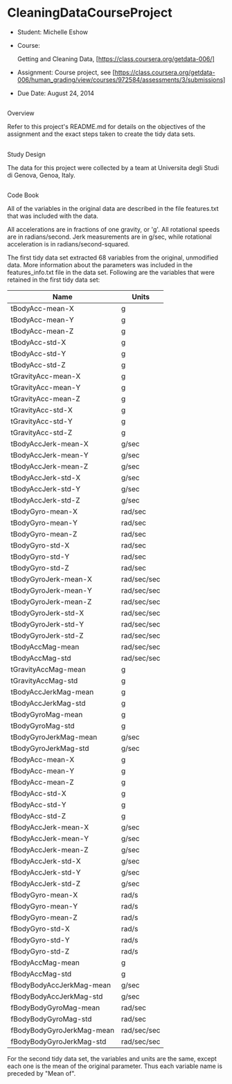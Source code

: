 CleaningDataCourseProject
=========================

* Student:
	Michelle
Eshow
* Course:

	Getting
and
Cleaning
Data,
[https://class.coursera.org/getdata-006/]
* Assignment:	Course
project,
see [https://class.coursera.org/getdata-006/human_grading/view/courses/972584/assessments/3/submissions]
* Due
Date:
	August
24,
2014

##
Overview

Refer
to
this
project's
README.md
for
details
on
the
objectives
of
the
assignment
and
the
exact
steps
taken
to
create
the
tidy
data
sets.

##
Study
Design

The
data
for
this
project
were
collected
by
a
team
at
Universita
degli
Studi
di
Genova,
Genoa,
Italy.

##
Code
Book

All
of
the
variables
in
the
original
data
are
described
in
the
file
features.txt
that
was
included
with
the
data.

All
accelerations
are
in
fractions
of
one
gravity,
or
'g'.
All
rotational
speeds
are
in
radians/second.
Jerk
measurements
are
in
g/sec,
while
rotational
acceleration
is
in
radians/second-squared.

The
first
tidy
data
set
extracted
68
variables
from
the
original,
unmodified
data.
More information about the parameters was included in the features_info.txt file in the data set. Following
are
the
variables that were retained in the first tidy data set:

Name				|	Units
------------------- | ---------
tBodyAcc-mean-X		|	g
|tBodyAcc-mean-Y	|	g
|tBodyAcc-mean-Z	|	g
|tBodyAcc-std-X		|	g
|tBodyAcc-std-Y		|	g
|tBodyAcc-std-Z		|	g
|tGravityAcc-mean-X |  g
|tGravityAcc-mean-Y |  g
|tGravityAcc-mean-Z |  g
|tGravityAcc-std-X  |  g
|tGravityAcc-std-Y  |  g
|tGravityAcc-std-Z  |  g
|tBodyAccJerk-mean-X |  g/sec
|tBodyAccJerk-mean-Y |  g/sec
|tBodyAccJerk-mean-Z |  g/sec
|tBodyAccJerk-std-X |  g/sec
|tBodyAccJerk-std-Y |  g/sec
|tBodyAccJerk-std-Z |  g/sec
|tBodyGyro-mean-X   | rad/sec
|tBodyGyro-mean-Y   | rad/sec
|tBodyGyro-mean-Z   | rad/sec
|tBodyGyro-std-X   | rad/sec
|tBodyGyro-std-Y   | rad/sec
|tBodyGyro-std-Z   | rad/sec
|tBodyGyroJerk-mean-X    | rad/sec/sec
|tBodyGyroJerk-mean-Y  | rad/sec/sec
|tBodyGyroJerk-mean-Z  | rad/sec/sec
|tBodyGyroJerk-std-X  | rad/sec/sec
|tBodyGyroJerk-std-Y  | rad/sec/sec
|tBodyGyroJerk-std-Z  | rad/sec/sec
|tBodyAccMag-mean  | rad/sec/sec
|tBodyAccMag-std  | rad/sec/sec
|tGravityAccMag-mean | g
|tGravityAccMag-std | g
|tBodyAccJerkMag-mean | g
|tBodyAccJerkMag-std | g
|tBodyGyroMag-mean | g
|tBodyGyroMag-std | g
|tBodyGyroJerkMag-mean | g/sec
|tBodyGyroJerkMag-std | g/sec
|fBodyAcc-mean-X | g
|fBodyAcc-mean-Y | g
|fBodyAcc-mean-Z | g
|fBodyAcc-std-X | g
|fBodyAcc-std-Y | g
|fBodyAcc-std-Z | g
|fBodyAccJerk-mean-X | g/sec
|fBodyAccJerk-mean-Y | g/sec
|fBodyAccJerk-mean-Z | g/sec
|fBodyAccJerk-std-X | g/sec
|fBodyAccJerk-std-Y | g/sec
|fBodyAccJerk-std-Z | g/sec
|fBodyGyro-mean-X | rad/s
|fBodyGyro-mean-Y | rad/s
|fBodyGyro-mean-Z | rad/s
|fBodyGyro-std-X | rad/s
|fBodyGyro-std-Y | rad/s
|fBodyGyro-std-Z | rad/s
|fBodyAccMag-mean | g
|fBodyAccMag-std | g
|fBodyBodyAccJerkMag-mean | g/sec
|fBodyBodyAccJerkMag-std | g/sec
|fBodyBodyGyroMag-mean | rad/sec
|fBodyBodyGyroMag-std | rad/sec
|fBodyBodyGyroJerkMag-mean | rad/sec/sec
|fBodyBodyGyroJerkMag-std  | rad/sec/sec

For the second tidy data set, the variables and units are the same, except each one is the mean of the original parameter. Thus each variable name is preceded by "Mean of".
